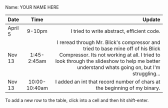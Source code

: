 Name: YOUR NAME HERE

| Date    |     Time      |                                                                                                                                                                                                                       Update |
|:--------|:-------------:|-----------------------------------------------------------------------------------------------------------------------------------------------------------------------------------------------------------------------------:|
| April 5 |    9-10pm     |                                                                                                                                                                                   I tried to write abstract, efficient code. |
| Nov 13  |  1:45-2:45am  | I reread through Mr. Blick's compressor and tried to base mine off of his Blick Compressor. Its not working at all. I tried to look through the slideshow to help me better understand whats going on, but I'm struggling... |
| Nov 13  | 10:00-10:40am |                                                                                                                                                    I added an int that record number of chars at the beginning of my binary. |


To add a new row to the table, click into a cell and then hit shift-enter.